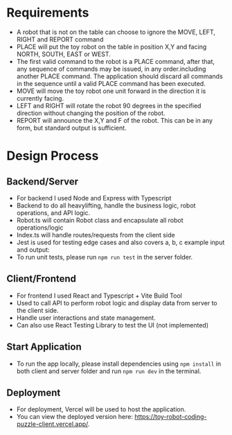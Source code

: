 # Requirements

- A robot that is not on the table can choose to ignore the MOVE, LEFT, RIGHT and REPORT command
- PLACE will put the toy robot on the table in position X,Y and facing NORTH, SOUTH, EAST or WEST.
- The first valid command to the robot is a PLACE command, after that, any sequence of commands may be issued, in any order.including another PLACE command. The application should discard all commands in the sequence until a valid PLACE command has been executed.
- MOVE will move the toy robot one unit forward in the direction it is currently facing.
- LEFT and RIGHT will rotate the robot 90 degrees in the specified direction without changing the position of the robot.
- REPORT will announce the X,Y and F of the robot. This can be in any form, but standard output is sufficient.

# Design Process

## Backend/Server

- For backend I used Node and Express with Typescript
- Backend to do all heavylifting, handle the business logic, robot operations, and API logic.
- Robot.ts will contain Robot class and encapsulate all robot operations/logic
- Index.ts will handle routes/requests from the client side
- Jest is used for testing edge cases and also covers a, b, c example input and output:
- To run unit tests, please run `npm run test` in the server folder.

## Client/Frontend

- For frontend I used React and Typescript + Vite Build Tool
- Used to call API to perform robot logic and display data from server to the client side.
- Handle user interactions and state management.
- Can also use React Testing Library to test the UI (not implemented)

## Start Application

- To run the app locally, please install dependencies using `npm install` in both client and server folder and run `npm run dev` in the terminal.

## Deployment

- For deployment, Vercel will be used to host the application.
- You can view the deployed version here: https://toy-robot-coding-puzzle-client.vercel.app/.
